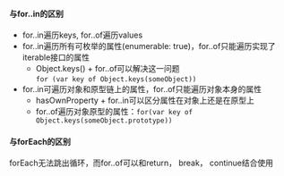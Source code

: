 #### 与for..in的区别  
- for..in遍历keys, for..of遍历values    
- for..in遍历所有可枚举的属性(enumerable: true)，for..of只能遍历实现了iterable接口的属性
  - Object.keys() + for..of可以解决这一问题     
  ```for (var key of Object.keys(someObject))```
- for..in可遍历对象和原型链上的属性，for..of只能遍历对象本身的属性     
  - hasOwnProperty + for..in可以区分属性在对象上还是在原型上
  - for..of遍历对象原型的属性：```for(var key of Object.keys(someObject.prototype))```
#### 与forEach的区别   
forEach无法跳出循环，而for..of可以和return， break， continue结合使用   
